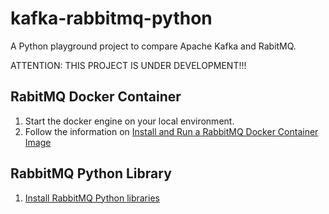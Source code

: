 # kafka-rabbitmq-python

A Python playground project to compare Apache Kafka and RabitMQ.

ATTENTION: THIS PROJECT IS UNDER DEVELOPMENT!!!

## RabitMQ Docker Container

1. Start the docker engine on your local environment.
2. Follow the information on [Install and Run a RabbitMQ Docker Container Image](https://rubensgomes.blogspot.com/2022/10/install-and-run-rabbitmq-docker.html)

## RabbitMQ Python Library

1. [Install RabbitMQ Python libraries](https://www.rabbitmq.com/tutorials/tutorial-one-python.html)

